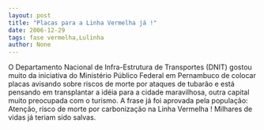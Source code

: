 ```yaml
---
layout: post
title: "Placas para a Linha Vermelha já !"
date: 2006-12-29
tags: fase vermelha,Lulinha
author: None
---
```


O Departamento Nacional de Infra-Estrutura de Transportes (DNIT) gostou muito da iniciativa do Ministério Público Federal em Pernambuco de colocar placas avisando sobre riscos de morte por ataques de tubarão e está pensando em transplantar a idéia para a cidade maravilhosa, outra capital muito preocupada com o turismo.
A frase já foi aprovada pela população: Atenção, risco de morte por carbonização na Linha Vermelha !
Milhares de vidas já teriam sido salvas. 